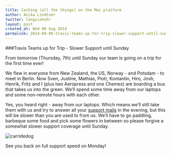 ```yaml
---
title: Caching (all the things) on the Mac platform
author: Anika Lindtner
twitter: langziehohr
layout: post
created_at: Wed 06 Aug 2014 
permalink: 2014-08-06-travis-teams-up-for-trip-slower-support-until-sunday
---
```


###Travis Teams up for Trip - Slower Support until Sunday

From tomorrow (Thursday, 7th) until Sunday our team is going on a trip for the first time ever! 

We flew in everyone from New Zealand, the US, Norway - and Potsdam - to meet in Berlin. Now Sven, Justine, Mathias, Piotr, Kontantin, Hiro, Josh, Henrik, Fritz and I (plus two Aeropress and one Chemex) are boarding a bus that takes us into the green. We’ll spend some time away from our laptops and some non-remote hours with each other. 

Yes, you heard right - away from our laptops. Which means we’ll still take them with us and try to answer all your [support mails](mailto:support@travis-ci.org) in the evening, but this will be slower than you are used to from us. We’ll have to go paddling, barbeque some food and pick some flowers in between so please forgive a somewhat slower support coverage until Sunday. 

![carridedog](https://cloud.githubusercontent.com/assets/1711357/3811452/8a8eb5ee-1c9f-11e4-8a14-e9e0624b4904.gif)

See you back on full support speed on Monday!




